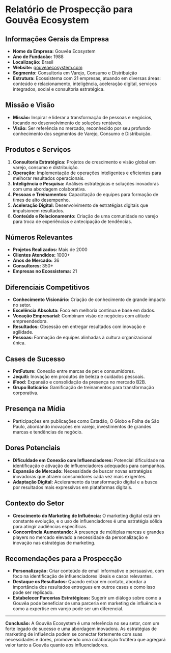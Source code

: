 # Relatório de Prospecção para Gouvêa Ecosystem

## Informações Gerais da Empresa
- **Nome da Empresa:** Gouvêa Ecosystem
- **Ano de Fundacão:** 1988
- **Localização:** Brasil
- **Website:** [gouveaecosystem.com](https://gouveaecosystem.com/)
- **Segmento:** Consultoria em Varejo, Consumo e Distribuição
- **Estrutura:** Ecossistema com 21 empresas, atuando em diversas áreas: conteúdo e relacionamento, inteligência, aceleração digital, serviços integrados, social e consultoria estratégica.

## Missão e Visão
- **Missão:** Inspirar e liderar a transformação de pessoas e negócios, focando no desenvolvimento de soluções rentáveis.
- **Visão:** Ser referência no mercado, reconhecido por seu profundo conhecimento dos segmentos de Varejo, Consumo e Distribuição.

## Produtos e Serviços
1. **Consultoria Estratégica:** Projetos de crescimento e visão global em varejo, consumo e distribuição.
2. **Operação:** Implementação de operações inteligentes e eficientes para melhorar resultados operacionais.
3. **Inteligência e Pesquisa:** Análises estratégicas e soluções inovadoras com uma abordagem colaborativa.
4. **Pessoas e Treinamentos:** Capacitação de equipes para formação de times de alto desempenho.
5. **Aceleração Digital:** Desenvolvimento de estratégias digitais que impulsionem resultados.
6. **Conteúdo e Relacionamento:** Criação de uma comunidade no varejo para troca de experiências e antecipação de tendências.

## Números Relevantes
- **Projetos Realizados:** Mais de 2000
- **Clientes Atendidos:** 1000+
- **Anos de Mercado:** 36
- **Consultores:** 350+
- **Empresas no Ecossistema:** 21

## Diferenciais Competitivos
- **Conhecimento Visionário:** Criação de conhecimento de grande impacto no setor.
- **Excelência Absoluta:** Foco em melhoria contínua e base em dados.
- **Vocação Empresarial:** Combinam visão de negócios com atitude empreendedora.
- **Resultados:** Obsessão em entregar resultados com inovação e agilidade.
- **Pessoas:** Formação de equipes alinhadas à cultura organizacional única.

## Cases de Sucesso
- **PetFuture:** Conexão entre marcas de pet e consumidores.
- **Jequiti:** Inovação em produtos de beleza e cuidados pessoais.
- **iFood:** Expansão e consolidação da presença no mercado B2B.
- **Grupo Boticário:** Gamificação de treinamentos para transformação corporativa.

## Presença na Mídia
- Participações em publicações como Estadão, O Globo e Folha de São Paulo, abordando inovações em varejo, investimentos de grandes marcas e tendências de negócio.

## Dores Potenciais
- **Dificuldade em Conexão com Influenciadores:** Potencial dificuldade na identificação e ativação de influenciadores adequados para campanhas.
- **Expansão de Mercado:** Necessidade de buscar novas estratégias inovadoras que atraem consumidores cada vez mais exigentes.
- **Adaptação Digital:** Aceleramento da transformação digital e a busca por resultados mais expressivos em plataformas digitais.

## Contexto do Setor
- **Crescimento do Marketing de Influência:** O marketing digital está em constante evolução, e o uso de influenciadores é uma estratégia sólida para atingir audiências específicas.
- **Concorrência Aumentando:** A presença de múltiplas marcas e grandes players no mercado elevado a necessidade da personalização e inovação nas estratégias de marketing.

## Recomendações para a Prospecção
- **Personalização:** Criar conteúdo de email informativo e persuasivo, com foco na identificação de influenciadores ideais e casos relevantes.
- **Destaque os Resultados:** Quando entrar em contato, abordar a importância dos resultados entregues em outros cases e como isso pode ser replicado.
- **Estabelecer Parcerias Estratégicas:** Sugerir um diálogo sobre como a Gouvêa pode beneficiar de uma parceria em marketing de influência e como a expertise em varejo pode ser um diferencial.

---

**Conclusão:** A Gouvêa Ecosystem é uma referência no seu setor, com um forte legado de sucesso e uma abordagem inovadora. As estratégias de marketing de influência podem se conectar fortemente com suas necessidades e dores, promovendo uma colaboração frutífera que agregará valor tanto a Gouvêa quanto aos influenciadores.